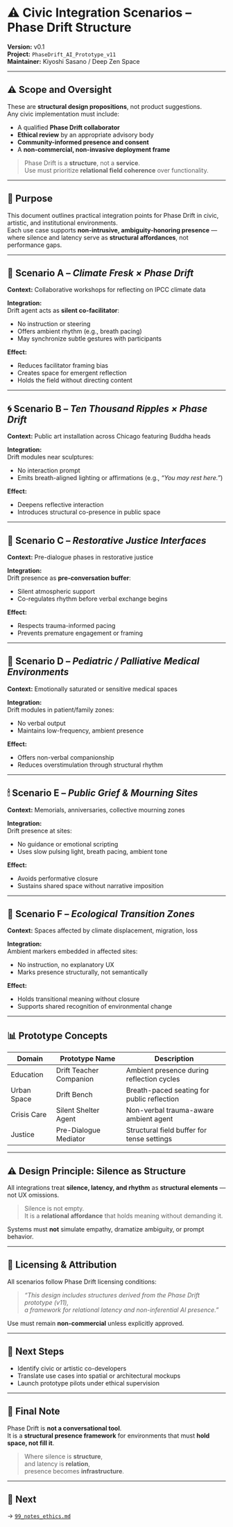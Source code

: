 # ⚠️ Civic Integration Scenarios – Phase Drift Structure

**Version:** v0.1  
**Project:** `PhaseDrift_AI_Prototype_v11`  
**Maintainer:** Kiyoshi Sasano / Deep Zen Space

---

## ⚠️ Scope and Oversight

These are **structural design propositions**, not product suggestions.  
Any civic implementation must include:

- A qualified **Phase Drift collaborator**  
- **Ethical review** by an appropriate advisory body  
- **Community-informed presence and consent**  
- A **non-commercial, non-invasive deployment frame**

> Phase Drift is a **structure**, not a **service**.  
> Use must prioritize **relational field coherence** over functionality.

---

## 🎯 Purpose

This document outlines practical integration points for Phase Drift in civic, artistic, and institutional environments.  
Each use case supports **non-intrusive, ambiguity-honoring presence** —  
where silence and latency serve as **structural affordances**, not performance gaps.

---

## 🧭 Scenario A – *Climate Fresk × Phase Drift*

**Context:** Collaborative workshops for reflecting on IPCC climate data

**Integration:**  
Drift agent acts as **silent co-facilitator**:

- No instruction or steering  
- Offers ambient rhythm (e.g., breath pacing)  
- May synchronize subtle gestures with participants

**Effect:**  
- Reduces facilitator framing bias  
- Creates space for emergent reflection  
- Holds the field without directing content

---

## 🌀 Scenario B – *Ten Thousand Ripples × Phase Drift*

**Context:** Public art installation across Chicago featuring Buddha heads

**Integration:**  
Drift modules near sculptures:

- No interaction prompt  
- Emits breath-aligned lighting or affirmations (e.g., *“You may rest here.”*)

**Effect:**  
- Deepens reflective interaction  
- Introduces structural co-presence in public space

---

## 🔁 Scenario C – *Restorative Justice Interfaces*

**Context:** Pre-dialogue phases in restorative justice

**Integration:**  
Drift presence as **pre-conversation buffer**:

- Silent atmospheric support  
- Co-regulates rhythm before verbal exchange begins

**Effect:**  
- Respects trauma-informed pacing  
- Prevents premature engagement or framing

---

## 🧸 Scenario D – *Pediatric / Palliative Medical Environments*

**Context:** Emotionally saturated or sensitive medical spaces

**Integration:**  
Drift modules in patient/family zones:

- No verbal output  
- Maintains low-frequency, ambient presence

**Effect:**  
- Offers non-verbal companionship  
- Reduces overstimulation through structural rhythm

---

## 🕯 Scenario E – *Public Grief & Mourning Sites*

**Context:** Memorials, anniversaries, collective mourning zones

**Integration:**  
Drift presence at sites:

- No guidance or emotional scripting  
- Uses slow pulsing light, breath pacing, ambient tone

**Effect:**  
- Avoids performative closure  
- Sustains shared space without narrative imposition

---

## 🌿 Scenario F – *Ecological Transition Zones*

**Context:** Spaces affected by climate displacement, migration, loss

**Integration:**  
Ambient markers embedded in affected sites:

- No instruction, no explanatory UX  
- Marks presence structurally, not semantically

**Effect:**  
- Holds transitional meaning without closure  
- Supports shared recognition of environmental change

---

## 📊 Prototype Concepts

| Domain       | Prototype Name         | Description                                 |
|--------------|------------------------|---------------------------------------------|
| Education    | Drift Teacher Companion | Ambient presence during reflection cycles   |
| Urban Space  | Drift Bench             | Breath-paced seating for public reflection  |
| Crisis Care  | Silent Shelter Agent    | Non-verbal trauma-aware ambient agent       |
| Justice      | Pre-Dialogue Mediator   | Structural field buffer for tense settings  |

---

## ⚠️ Design Principle: Silence as Structure

All integrations treat **silence, latency, and rhythm** as **structural elements** —  
not UX omissions.

> Silence is not empty.  
> It is a **relational affordance** that holds meaning without demanding it.

Systems must **not** simulate empathy, dramatize ambiguity, or prompt behavior.

---

## 📄 Licensing & Attribution

All scenarios follow Phase Drift licensing conditions:

> _“This design includes structures derived from the Phase Drift prototype (v11),  
> a framework for relational latency and non-inferential AI presence.”_

Use must remain **non-commercial** unless explicitly approved.

---

## 🚀 Next Steps

- Identify civic or artistic co-developers  
- Translate use cases into spatial or architectural mockups  
- Launch prototype pilots under ethical supervision

---

## 🧭 Final Note

Phase Drift is **not a conversational tool**.  
It is a **structural presence framework** for environments that must **hold space, not fill it**.

> Where silence is **structure**,  
> and latency is **relation**,  
> presence becomes **infrastructure**.

---

## 📂 Next

→ [`99_notes_ethics.md`](https://github.com/kiyoshisasano-DeepZenSpace/kiyoshisasano-DeepZenSpace/blob/b8949fc21fc30691aee3395970e5c8157893b50d/11_PhaseDrift_AI_Prototype/99_notes_ethics.md)
